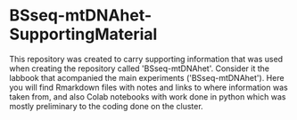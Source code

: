 # BSseq-mtDNAhet-SupportingMaterial

This repository was created to carry supporting information that was used when creating the repository called 'BSseq-mtDNAhet'. Consider it the labbook that acompanied the main experiments ('BSseq-mtDNAhet'). Here you will find Rmarkdown files with notes and links to where information was taken from, and also Colab notebooks with work done in python which was mostly preliminary to the coding done on the cluster.
